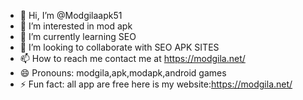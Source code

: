- 👋 Hi, I’m @Modgilaapk51
- 👀 I’m interested in mod apk
- 🌱 I’m currently learning SEO
- 💞️ I’m looking to collaborate with SEO APK SITES
- 📫 How to reach me contact me at https://modgila.net/
- 😄 Pronouns: modgila,apk,modapk,android games
- ⚡ Fun fact: all app are free
here is my website:https://modgila.net/
<!---
Modgilaapk51/Modgilaapk51 is a ✨ special ✨ repository because its `README.md` (this file) appears on your GitHub profile.
You can click the Preview link to take a look at your changes.
--->
